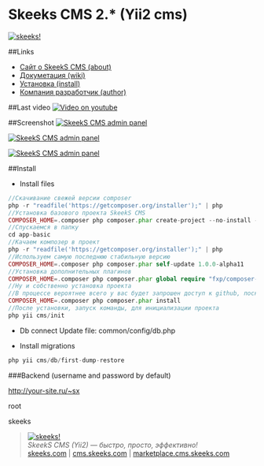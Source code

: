 Skeeks CMS 2.* (Yii2 cms)
================

[![skeeks!](http://cms.skeeks.com/uploads/all/02/bb/d1/02bbd1ed904fc44bdee66e33b661cf2c/sx-filter__skeeks-cms-components-imaging-filters-Thumbnail/15f3c42a5e338e459b5bfe72f1874494/sx-file.png?w=409&h=258)](http://cms.skeeks.com)  



##Links
* [Сайт о SkeekS CMS (about)](http://cms.skeeks.com)
* [Докуметация (wiki)](http://dev.cms.skeeks.com/docs)
* [Установка (install)](http://dev.cms.skeeks.com/docs/dev/ustanovka-nastroyka-konfigurirov/ustanovka-s-ispolzovaniem-composer)
* [Компания разработчик (author)](http://skeeks.com)

##Last video
[![Video on youtube](http://img.youtube.com/vi/u9JRc27WVYY/0.jpg)](http://www.youtube.com/watch?v=u9JRc27WVYY)


##Screenshot
[![SkeekS CMS admin panel](http://cms.skeeks.com/uploads/all/7a/72/a6/7a72a6bad8c89b27c09231a90b41f75e.png)](http://cms.skeeks.com/uploads/all/7a/72/a6/7a72a6bad8c89b27c09231a90b41f75e.png)

[![SkeekS CMS admin panel](http://cms.skeeks.com/uploads/all/4d/d7/38/4dd7380094d34a062a66d81c65c90be2.png)](http://cms.skeeks.com/uploads/all/4d/d7/38/4dd7380094d34a062a66d81c65c90be2.png)


[![SkeekS CMS admin panel](http://cms.skeeks.com/uploads/all/93/1b/7d/931b7d207ca2d0ea41ddf45193fea218.png)](http://cms.skeeks.com/uploads/all/93/1b/7d/931b7d207ca2d0ea41ddf45193fea218.png)





##Install

* Install files
```php
//Скачивание свежей версии composer
php -r "readfile('https://getcomposer.org/installer');" | php
//Установка базового проекта SkeekS CMS
COMPOSER_HOME=.composer php composer.phar create-project --no-install --prefer-dist skeeks/app-basic app-basic
//Спускаемся в папку
cd app-basic
//Качаем композер в проект
php -r "readfile('https://getcomposer.org/installer');" | php
//Используем самую последнюю стабильную версию
COMPOSER_HOME=.composer php composer.phar self-update 1.0.0-alpha11
//Установка дополнительных плагинов
COMPOSER_HOME=.composer php composer.phar global require "fxp/composer-asset-plugin:1.1.1" --profile
//Ну и собственно установка проекта
//В процессе вероятнее всего у вас будет запрошен доступ к github, поскольку большинство пакетов лежат именно на его серверах
COMPOSER_HOME=.composer php composer.phar install
//После установки, запуск команды, для инициализации проекта
php yii cms/init
```

* Db connect
Update file: common/config/db.php

* Install migrations
```php
php yii cms/db/first-dump-restore
```

###Backend (username and password by default)

http://your-site.ru/~sx

root

skeeks


> [![skeeks!](https://gravatar.com/userimage/74431132/13d04d83218593564422770b616e5622.jpg)](http://skeeks.com)  
<i>SkeekS CMS (Yii2) — быстро, просто, эффективно!</i>  
[skeeks.com](http://skeeks.com) | [cms.skeeks.com](http://cms.skeeks.com) | [marketplace.cms.skeeks.com](http://marketplace.cms.skeeks.com)

